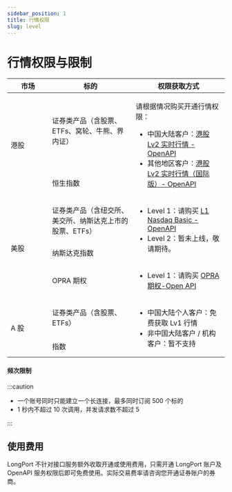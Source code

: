 ```yaml
---
sidebar_position: 1
title: 行情权限
slug: level
---
```


# 行情权限与限制

<table>
    <thead>
      <tr>
          <th width="80">市场</th>
          <th>标的</th>
          <th>权限获取方式</th>
      </tr>
    </thead>
    <tr>
        <td width="80" rowspan="2">港股</td>
        <td>证券类产品（含股票、ETFs、窝轮、牛熊、界内证）</td>
        <td rowspan="2">
          <p>请根据情况购买开通行情权限：</p>
            <ul>
            <li>中国大陆客户：<a href="https://activity.lbkrs.com/spa/mall?market=HK">港股 Lv2 实时行情 - OpenAPI</a></li>
            <li>其他地区客户：<a href="https://activity.lbkrs.com/spa/mall?market=HK">港股 Lv2 实时行情（国际版）- OpenAPI</a></li>
            </ul>
        </td>
    </tr>
    <tr>
        <td>恒生指数</td>
    </tr>
    <tr>
        <td rowspan="3">美股</td>
        <td>证券类产品（含纽交所、美交所、纳斯达克上市的股票、ETFs）</td>
        <td rowspan="2">
            <ul>
            <li>Level 1：请购买 <a href="https://activity.lbkrs.com/spa/mall?market=US">L1 Nasdaq Basic - OpenAPI</a></li>
            <li>Level 2：暂未上线，敬请期待。</li>
            </ul>
        </td>
    </tr>
    <tr>
        <td>纳斯达克指数</td>
    </tr>
    <tr>
        <td>OPRA 期权</td>
        <td>
            <ul>
            <li>Level 1：请购买 <a href="https://activity.lbkrs.com/spa/mall?market=US">OPRA 期权-Open API</a></li>
            </ul>
        </td>
    </tr>
    <tr>
        <td rowspan="2">A 股</td>
        <td>证券类产品（含股票、ETFs）</td>
        <td rowspan="2">
        <ul>
            <li>中国大陆个人客户：免费获取 Lv1 行情</li>
            <li>非中国大陆客户 / 机构客户：暂不支持</li>
        </ul>
        </td>
    </tr>
    <tr>
        <td>指数</td>
    </tr>
</table>

#### 频次限制

:::caution

- 一个账号同时只能建立一个长连接，最多同时订阅 500 个标的
- 1 秒内不超过 10 次调用，并发请求数不超过 5

:::

## 使用费用

LongPort 不针对接口服务额外收取开通或使用费用，只需开通 LongPort 账户及 OpenAPI 服务权限后即可免费使用。实际交易费率请咨询您开通证券账户的券商。
